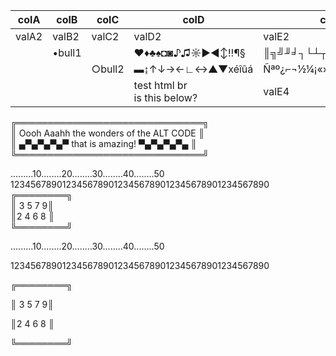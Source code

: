 


| colA  | colB   | colC   | colD            | colE                |
|-------|--------|--------|-----------------|---------------------|
| valA2 | valB2  | valC2  | valD2           | valE2               |
|       | •bull1 |        | ♥♦♣♠◘◙♪♫☼►◄↕‼¶§ | ║╗╝╜╛┐└┴┬├─┼╞╟╚╔╩╦╠ |
|       |        | ○bull2 | ▬↨↑↓→←∟↔▲▼xéîûá | Ñªº¿⌐¬½¼¡«»│┤╡╢╖╕╣  |
|       |        |        | test html br <br> is this below?| valE4 |


╔══════════════════════════════╗  
║ Oooh Aaahh the wonders of the ALT CODE ║  
║ ▄▀▄▀▄▀▄▀ that is amazing! ▀▄▀▄▀▄▀▄ ║  
╚══════════════════════════════╝  

.........10........20........30........40........50  
12345678901234567890123456789012345678901234567890  
╔════════╗  
║ 3 5 7 9║  
║2 4 6 8 ║  
╚════════╝  


.........10........20........30........40........50

12345678901234567890123456789012345678901234567890

╔════════╗

║ 3 5 7 9║

║2 4 6 8 ║

╚════════╝

